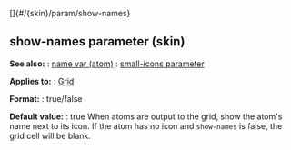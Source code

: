 []{#/{skin}/param/show-names}
  ## show-names parameter (skin)
  **See also:**
  :   [name var (atom)](ref/atom/var/name)
  :   [small-icons parameter](ref/%7Bskin%7D/param/small-icons)
  <!-- -->
  **Applies to:**
  :   [Grid](ref/%7Bskin%7D/control/grid)
  <!-- -->
  **Format:**
  :   true/false
  <!-- -->
  **Default value:**
  :   true
  When atoms are output to the grid, show the atom\'s name next to its
  icon.
  If the atom has no icon and `show-names` is false, the grid cell will be
  blank.